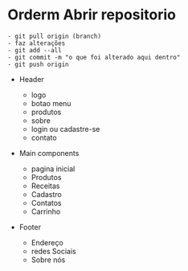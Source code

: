 # Orderm Abrir repositorio
    - git pull origin (branch)
    - faz alterações
    - git add --all 
    - git commit -m "o que foi alterado aqui dentro"
    - git push origin



- Header
    - logo
    - botao menu
    - produtos
    - sobre
    - login ou cadastre-se
    - contato

- Main components
    - pagina inicial
    - Produtos
    - Receitas
    - Cadastro
    - Contatos
    - Carrinho

- Footer
    - Endereço
    - redes Sociais
    - Sobre nós




        